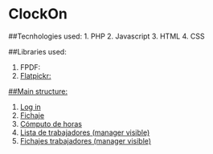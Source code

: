 <h1>ClockOn</h1>
##Tecnhologies used:
  1. PHP
  2. Javascript
  3. HTML
  4. CSS

##Libraries used:
  1. FPDF: <a href= "https://www.fpdf.org/"/>
  2. Flatpickr: <a href="https://github.com/flatpickr/flatpickr"/>

##Main structure:
  1. Log in
  2. Fichaje
  3. Cómputo de horas
  4. Lista de trabajadores (manager visible)
  5. Fichajes trabajadores (manager visible)
